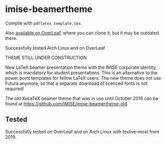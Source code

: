 # imise-beamertheme
Compile with `pdflatex template.tex`.

Also [available on OverLeaf](https://www.overleaf.com/read/tvcsykqntpdn), where you can clone it, but it may be outdated there.

Successfully tested Arch Linux and on OverLeaf

THEME STILL UNDER CONSTRUCTION

New LaTeX beamer presentation theme with the IMISE corporate identity, which is mandatory for student presentations.
This is an alternative to the power point templates for fellow LaTeX users.
The new theme does not use Futura anymore, so that a separate download of licenced fonts is not required!

The old XeLaTeX beamer theme that was in use until October 2018 can be found at https://github.com/IMISE/imise-beamertheme-old.

## Tested

Successfully tested on OverLeaf and on Arch Linux with texlive-most from 2019.
